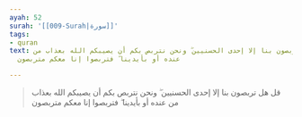 ```yaml
---
ayah: 52
surah: '[[009-Surah|سورة]]'
tags:
- quran
text: قل هل تربصون بنا إلا إحدى الحسنيين ۖ ونحن نتربص بكم أن يصيبكم الله بعذاب من
  عنده أو بأيدينا ۖ فتربصوا إنا معكم متربصون

---
```

> قل هل تربصون بنا إلا إحدى الحسنيين ۖ ونحن نتربص بكم أن يصيبكم الله بعذاب من عنده أو بأيدينا ۖ فتربصوا إنا معكم متربصون

